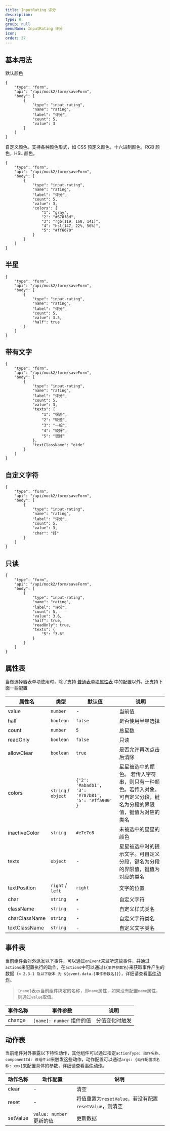 ```yaml
---
title: InputRating 评分
description:
type: 0
group: null
menuName: InputRating 评分
icon:
order: 37
---
```


## 基本用法

默认颜色

```schema: scope="body"
{
    "type": "form",
    "api": "/api/mock2/form/saveForm",
    "body": [
        {
            "type": "input-rating",
            "name": "rating",
            "label": "评分",
            "count": 5,
            "value": 3
        }
    ]
}
```

自定义颜色。支持各种颜色形式，如 CSS 预定义颜色，十六进制颜色，RGB 颜色，HSL 颜色。

```schema: scope="body"
{
    "type": "form",
    "api": "/api/mock2/form/saveForm",
    "body": [
        {
            "type": "input-rating",
            "name": "rating",
            "label": "评分",
            "count": 5,
            "value": 3,
            "colors": {
                "1": "gray",
                "2": "#678f8d",
                "3": "rgb(119, 168, 141)",
                "4": "hsl(147, 22%, 56%)",
                "5": "#ff6670"
            }
        }
    ]
}
```

## 半星

```schema: scope="body"
{
    "type": "form",
    "api": "/api/mock2/form/saveForm",
    "body": [
        {
            "type": "input-rating",
            "name": "rating",
            "label": "评分",
            "count": 5,
            "value": 3.5,
            "half": true
        }
    ]
}
```

## 带有文字

```schema: scope="body"
{
    "type": "form",
    "api": "/api/mock2/form/saveForm",
    "body": [
        {
            "type": "input-rating",
            "name": "rating",
            "label": "评分",
            "count": 5,
            "value": 3,
            "texts": {
                "1": "很差",
                "2": "较差",
                "3": "一般",
                "4": "较好",
                "5": "很好"
            },
            "textClassName": "okde"
        }
    ]
}
```

## 自定义字符

```schema: scope="body"
{
    "type": "form",
    "api": "/api/mock2/form/saveForm",
    "body": [
        {
            "type": "input-rating",
            "name": "rating",
            "label": "评分",
            "count": 5,
            "value": 3,
            "char": "好"
        }
    ]
}
```

## 只读

```schema: scope="body"
{
    "type": "form",
    "api": "/api/mock2/form/saveForm",
    "body": [
        {
            "type": "input-rating",
            "name": "rating",
            "label": "评分",
            "count": 5,
            "value": 3.6,
            "half": true,
            "readOnly": true,
            "texts": {
                "5": "3.6"
            }
        }
    ]
}
```

## 属性表

当做选择器表单项使用时，除了支持 [普通表单项属性表](./formitem#%E5%B1%9E%E6%80%A7%E8%A1%A8) 中的配置以外，还支持下面一些配置

| 属性名        | 类型                | 默认值                                              | 说明                                                                                                            |
| ------------- | ------------------- | --------------------------------------------------- | --------------------------------------------------------------------------------------------------------------- |
| value         | `number`            | -                                                   | 当前值                                                                                                          |
| half          | `boolean`           | `false`                                             | 是否使用半星选择                                                                                                |
| count         | `number`            | `5`                                                 | 总星数                                                                                                          |
| readOnly      | `boolean`           | `false`                                             | 只读                                                                                                            |
| allowClear    | `boolean`           | `true`                                              | 是否允许再次点击后清除                                                                                          |
| colors        | `string` / `object` | `{'2': '#abadb1', '3': '#787b81', '5': '#ffa900' }` | 星星被选中的颜色。 若传入字符串，则只有一种颜色。若传入对象，可自定义分段，键名为分段的界限值，键值为对应的类名 |
| inactiveColor | `string`            | `#e7e7e8`                                           | 未被选中的星星的颜色                                                                                            |
| texts         | `object`            | -                                                   | 星星被选中时的提示文字。可自定义分段，键名为分段的界限值，键值为对应的类名                                      |
| textPosition  | `right` / `left`    | `right`                                             | 文字的位置                                                                                                      |
| char          | `string`            | `★`                                                 | 自定义字符                                                                                                      |
| className     | `string`            | -                                                   | 自定义样式类名                                                                                                  |
| charClassName | `string`            | -                                                   | 自定义字符类名                                                                                                  |
| textClassName | `string`            | -                                                   | 自定义文字类名                                                                                                  |

## 事件表

当前组件会对外派发以下事件，可以通过`onEvent`来监听这些事件，并通过`actions`来配置执行的动作，在`actions`中可以通过`${事件参数名}`来获取事件产生的数据（`< 2.3.1 及以下版本 为 ${event.data.[事件参数名]}`），详细请查看[事件动作](../../docs/concepts/event-action)。

> `[name]`表示当前组件绑定的名称，即`name`属性，如果没有配置`name`属性，则通过`value`取值。

| 事件名称 | 事件参数                  | 说明           |
| -------- | ------------------------- | -------------- |
| change   | `[name]: number` 组件的值 | 分值变化时触发 |

## 动作表

当前组件对外暴露以下特性动作，其他组件可以通过指定`actionType: 动作名称`、`componentId: 该组件id`来触发这些动作，动作配置可以通过`args: {动作配置项名称: xxx}`来配置具体的参数，详细请查看[事件动作](../../docs/concepts/event-action#触发其他组件的动作)。

| 动作名称 | 动作配置                 | 说明                                                   |
| -------- | ------------------------ | ------------------------------------------------------ |
| clear    | -                        | 清空                                                   |
| reset    | -                        | 将值重置为`resetValue`，若没有配置`resetValue`，则清空 |
| setValue | `value: number` 更新的值 | 更新数据                                               |
